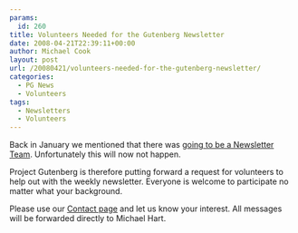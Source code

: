 ```yaml
---
params:
  id: 260
title: Volunteers Needed for the Gutenberg Newsletter
date: 2008-04-21T22:39:11+00:00
author: Michael Cook
layout: post
url: /20080421/volunteers-needed-for-the-gutenberg-newsletter/
categories:
  - PG News
  - Volunteers
tags:
  - Newsletters
  - Volunteers
---
```

Back in January we mentioned that there was [going to be a Newsletter Team](https://www.gutenbergnews.org/20080123/newsletter-team-is-born/ "The Project Gutenberg Newsletter Team"). Unfortunately this will now not happen.

Project Gutenberg is therefore putting forward a request for volunteers to help out with the weekly newsletter. Everyone is welcome to participate no matter what your background.

Please use our [Contact page](https://www.gutenbergnews.org/contact/ "PG-News Contact Us Page") and let us know your interest. All messages will be forwarded directly to Michael Hart.
